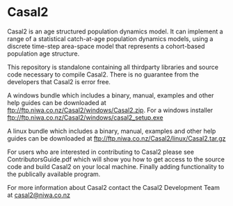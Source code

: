 Casal2
======

Casal2 is an age structured population dynamics model. 
It can implement a range of a statistical catch-at-age 
population dynamics models, using a discrete time-step 
area-space model that represents a cohort-based 
population age structure. 


This repository is standalone containing all thirdparty 
libraries and source code necessary to compile Casal2. 
There is no guarantee from the developers that Casal2 
is error free.


A windows bundle which includes a binary, manual, 
examples and other help guides can be downloaded at 
ftp://ftp.niwa.co.nz/Casal2/windows/Casal2.zip. For a
windows installer ftp://ftp.niwa.co.nz/Casal2/windows/casal2_setup.exe


A linux bundle which includes a binary, manual, 
examples and other help guides can be downloaded at 
ftp://ftp.niwa.co.nz/Casal2/linux/Casal2.tar.gz


For users who are interested in contributing to 
Casal2 please see ContributorsGuide.pdf which will 
show you how to get access to the source code and 
build Casal2 on your local machine. Finally adding 
functionality to the publically available program.


For more information about Casal2 contact the Casal2 
Development Team at casal2@niwa.co.nz
